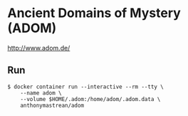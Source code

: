 # Ancient Domains of Mystery (ADOM)

http://www.adom.de/

## Run

```
$ docker container run --interactive --rm --tty \
    --name adom \
    --volume $HOME/.adom:/home/adom/.adom.data \
    anthonymastrean/adom
```
